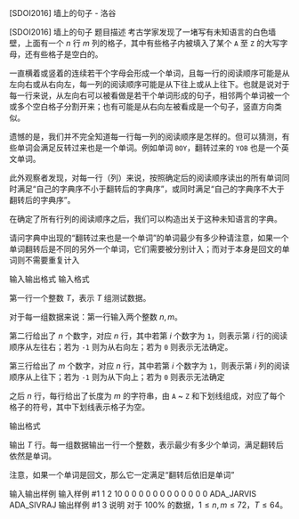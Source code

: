 



[SDOI2016] 墙上的句子 - 洛谷














[SDOI2016] 墙上的句子
题目描述
考古学家发现了一堵写有未知语言的白色墙壁，上面有一个 $n$ 行 $m$ 列的格子，其中有些格子内被填入了某个 `A` 至 `Z` 的大写字母，还有些格子是空白的。

一直横着或竖着的连续若干个字母会形成一个单词，且每一行的阅读顺序可能是从左向右或从右向左，每一列的阅读顺序可能是从下往上或从上往下。也就是说对于每一行来说，从左向右可以被看做是若干个单词形成的句子，相邻两个单词被一个或多个空白格子分割开来；也有可能是从右向左被看成是一个句子，竖直方向类似。

遗憾的是，我们并不完全知道每一行每一列的阅读顺序是怎样的。但可以猜测，有些单词会满足反转过来也是一个单词。例如单词 `BOY`，翻转过来的 `YOB` 也是一个英文单词。

此外观察者发现，对每一行（列）来说，按照确定后的阅读顺序读出的所有单词同时满足“自己的字典序不小于翻转后的字典序”，或同时满足“自己的字典序不大于翻转后的字典序”。

在确定了所有行列的阅读顺序之后，我们可以构造出关于这种未知语言的字典。

请问字典中出现的“翻转过来也是一个单词”的单词最少有多少种请注意，如果一个单词翻转后是不同的另外一个单词，它们需要被分别计入；而对于本身是回文的单词则不需要重复计入

输入输出格式
输入格式

第一行一个整数 $T$，表示 $T$ 组测试数据。

对于每一组数据来说：第一行输入两个整数 $n,m$。

第二行给出了 $n$ 个数字，对应 $n$ 行，其中若第 $i$ 个数字为 `1`，则表示第 $i$ 行的阅读顺序从左往右；若为 `-1` 则为从右向左；若为 `0` 则表示无法确定。

第三行给出了 $m$ 个数字，对应 $n$ 行，其中若第 $i$ 个数字为 `1`，则表示第 $i$ 列的阅读顺序从上往下；若为 `-1` 则为从下向上；若为 `0` 则表示无法确定

之后 $n$ 行，每行给出了长度为 $m$ 的字符串，由 `A` ~ `Z` 和下划线组成，对应了每个格子的符号，其中下划线表示格子为空。

输出格式

输出 $T$ 行。每一组数据输出一行一个整数，表示最少有多少个单词，满足翻转后依然是单词。

注意，如果一个单词是回文，那么它一定满足“翻转后依旧是单词”

输入输出样例
输入样例 #1
1
2 10
0 0
0 0 0 0 0 0 0 0 0 0 
ADA_JARVIS
ADA_SIVRAJ
输出样例 #1
3
说明
对于 $100\%$ 的数据，$1\leq n,m\leq 72$，$T\leq 64$。






